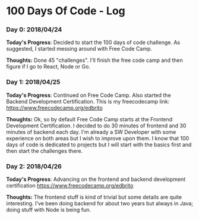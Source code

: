 # 100 Days Of Code - Log

### Day 0: 2018/04/24

**Today's Progress**: Decided to start the 100 days of code challenge. As suggested, I started messing around with Free Code Camp.

**Thoughts:** Done 45 "challenges". I'll finish the free code camp and then figure if I go to React, Node or Go.

### Day 1: 2018/04/25

**Today's Progress**: Continued on Free Code Camp. Also started the Backend Development Certification. This is my freecodecamp link: https://www.freecodecamp.org/edbrito

**Thoughts:** Ok, so by default Free Code Camp starts at the Frontend Development Certification. I decided to do 30 minutes of frontend and 30 minutes of backend each day. I'm already a SW Developer with some experience on both areas but I wish to improve upon them. I know that 100 days of code is dedicated to projects but I will start with the basics first and then start the challenges there.

### Day 2: 2018/04/26

**Today's Progress**: Advancing on the frontend and backend development certification
https://www.freecodecamp.org/edbrito

**Thoughts:** The frontend stuff is kind of trivial but some details are quite interesting. I've been doing backend for about two years but always in Java; doing stuff with Node is being fun.

